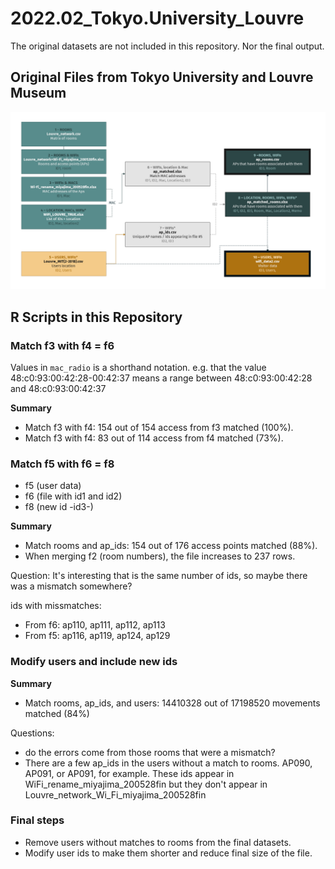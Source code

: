 # 2022.02_Tokyo.University_Louvre

The original datasets are not included in this repository.
Nor the final output.

## Original Files from Tokyo University and Louvre Museum

![datasets](img/link_between_datasets.png)

## R Scripts in this Repository

### Match f3 with f4 = f6

Values in `mac_radio` is a shorthand notation. 
e.g. that the value 48:c0:93:00:42:28-00:42:37
means a range between 48:c0:93:00:42:28 and 48:c0:93:00:42:37

**Summary**

- Match f3 with f4: 154 out of 154 access from f3 matched (100%).
- Match f3 with f4: 83 out of 114 access from f4 matched (73%).

### Match f5 with f6 = f8

- f5 (user data)
- f6 (file with id1 and id2)
- f8 (new id -id3-)

**Summary**

- Match rooms and ap_ids: 154 out of 176 access points matched (88%).
- When merging f2 (room numbers), the file increases to 237 rows.

Question: It's interesting that is the same number of ids, 
so maybe there was a mismatch somewhere?

ids with missmatches:

- From f6: ap110, ap111, ap112, ap113
- From f5: ap116, ap119, ap124, ap129

### Modify users and include new ids

**Summary**

- Match rooms, ap_ids, and users: 14410328 out of 17198520 
  movements matched (84%)

Questions: 

- do the errors come from those rooms that were a mismatch?
- There are a few ap_ids in the users without a match to rooms.
  AP090, AP091, or AP091, for example. These ids appear in 
  WiFi_rename_miyajima_200528fin but they don't appear in 
  Louvre_network_Wi_Fi_miyajima_200528fin

### Final steps

- Remove users without matches to rooms from the final datasets. 
- Modify user ids to make them shorter and reduce final size
  of the file.

